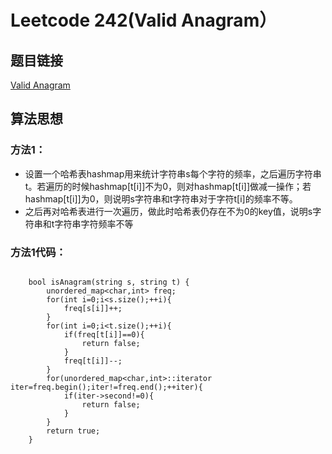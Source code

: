# Leetcode 242(Valid Anagram）

## 题目链接
[Valid Anagram](https://leetcode-cn.com/problems/valid-anagram/description/)

## 算法思想

### 方法1：

- 设置一个哈希表hashmap用来统计字符串s每个字符的频率，之后遍历字符串t。若遍历的时候hashmap[t[i]]不为0，则对hashmap[t[i]]做减一操作；若hashmap[t[i]]为0，则说明s字符串和t字符串对于字符t[i]的频率不等。
- 之后再对哈希表进行一次遍历，做此时哈希表仍存在不为0的key值，说明s字符串和t字符串字符频率不等

### 方法1代码：
```

	bool isAnagram(string s, string t) {
        unordered_map<char,int> freq;
        for(int i=0;i<s.size();++i){
            freq[s[i]]++;
        }
        for(int i=0;i<t.size();++i){
            if(freq[t[i]]==0){
                return false;
            }
            freq[t[i]]--;
        }
        for(unordered_map<char,int>::iterator iter=freq.begin();iter!=freq.end();++iter){
            if(iter->second!=0){
                return false;
            }
        }
        return true;
    }


```
